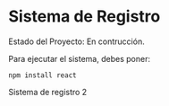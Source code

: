 <h1> Sistema de Registro </h1>

Estado del Proyecto: En contrucción.

Para ejecutar el sistema, debes poner:

```npm install react```

Sistema de registro 2
